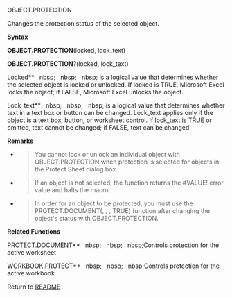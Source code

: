 OBJECT.PROTECTION

Changes the protection status of the selected object.

**Syntax**

**OBJECT.PROTECTION**(locked, lock\_text)

**OBJECT.PROTECTION**?(locked, lock\_text)

Locked**&nbsp;&nbsp;&nbsp;nbsp;&nbsp;&nbsp;&nbsp;nbsp;&nbsp;&nbsp;&nbsp;nbsp;&nbsp;is a logical value that determines whether
the selected object is locked or unlocked. If locked is TRUE, Microsoft
Excel locks the object; if FALSE, Microsoft Excel unlocks the object.

Lock\_text**&nbsp;&nbsp;&nbsp;nbsp;&nbsp;&nbsp;&nbsp;nbsp;&nbsp;&nbsp;&nbsp;nbsp;&nbsp;is a logical value that determines
whether text in a text box or button can be changed. Lock\_text applies
only if the object is a text box, button, or worksheet control. If
lock\_text is TRUE or omitted, text cannot be changed; if FALSE, text
can be changed.

**Remarks**

  - > You cannot lock or unlock an individual object with
    > OBJECT.PROTECTION when protection is selected for objects in the
    > Protect Sheet dialog box.

  - > If an object is not selected, the function returns the \#VALUE\!
    > error value and halts the macro.

  - > In order for an object to be protected, you must use the
    > PROTECT.DOCUMENT(, , , TRUE) function after changing the object's
    > status with OBJECT.PROTECTION.


**Related Functions**

[PROTECT.DOCUMENT](PROTECT.DOCUMENT.md)**&nbsp;&nbsp;&nbsp;nbsp;&nbsp;&nbsp;&nbsp;nbsp;&nbsp;&nbsp;&nbsp;nbsp;Controls protection for the active
worksheet

[WORKBOOK.PROTECT](WORKBOOK.PROTECT.md)**&nbsp;&nbsp;&nbsp;nbsp;&nbsp;&nbsp;&nbsp;nbsp;&nbsp;&nbsp;&nbsp;nbsp;Controls protection for the active
workbook



Return to [README](README.md)

